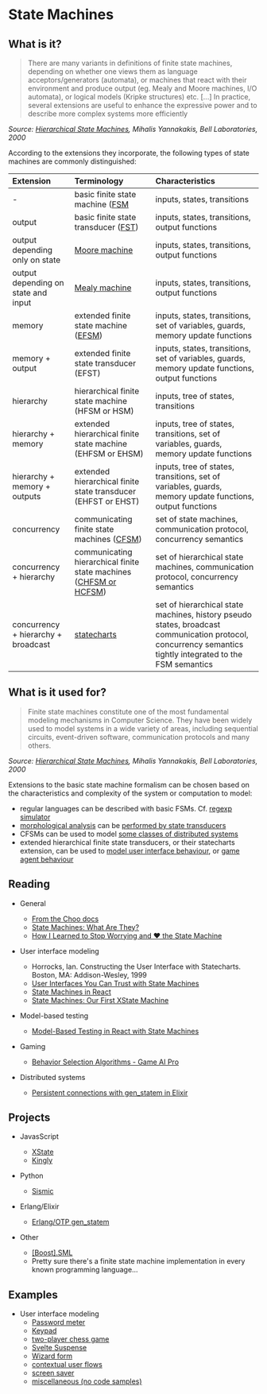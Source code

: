 # State Machines

## What is it?

> There are many variants in definitions of finite state machines, depending on
  whether one views them as language acceptors/generators (automata), or machines that react with their environment and produce output (eg. Mealy and
  Moore machines, I/O automata), or logical models (Kripke structures) etc.
> [...] In practice, several extensions are useful to enhance the expressive power and
to describe more complex systems more efficiently

*Source: [Hierarchical State Machines](https://link.springer.com/content/pdf/10.1007/3-540-44929-9_24.pdf), Mihalis Yannakakis, Bell Laboratories, 2000*
  
According to the extensions they incorporate, the following types of state machines are commonly distinguished:
 
| Extension | Terminology | Characteristics |
|:---|:---|:---|
| - | basic finite state machine ([FSM]((https://en.wikipedia.org/wiki/Finite-state_machine)) | inputs, states, transitions |
| output| basic finite state transducer ([FST](https://en.wikipedia.org/wiki/Finite-state_transducer)) | inputs, states, transitions, output functions |
| output depending only on state| [Moore machine](https://en.wikipedia.org/wiki/Moore_machine) | inputs, states, transitions, output functions |
| output depending on state and input | [Mealy machine](https://en.wikipedia.org/wiki/Mealy_machine) | inputs, states, transitions, output functions |
| memory | extended finite state machine ([EFSM](https://en.wikipedia.org/wiki/Extended_finite-state_machine)) | inputs, states, transitions, set of variables, guards, memory update functions |
| memory + output| extended finite state transducer (EFST) | inputs, states, transitions, set of variables, guards, memory update functions, output functions  |
| hierarchy | hierarchical finite state machine (HFSM or HSM) | inputs, tree of states, transitions |
| hierarchy + memory| extended hierarchical finite state machine (EHFSM or EHSM) | inputs, tree of states, transitions, set of variables, guards, memory update functions  |
| hierarchy + memory + outputs| extended hierarchical finite state transducer (EHFST or EHST)| inputs, tree of states, transitions, set of variables, guards, memory update functions, output functions |
| concurrency| communicating finite state machines ([CFSM](https://en.wikipedia.org/wiki/Communicating_finite-state_machine)) | set of state machines, communication protocol, concurrency semantics |
| concurrency + hierarchy | communicating hierarchical finite state machines ([CHFSM or HCFSM](https://en.wikipedia.org/wiki/Communicating_finite-state_machine#Communicating_Hierarchical_State_Machine)) | set of hierarchical state machines, communication protocol, concurrency semantics |
| concurrency + hierarchy + broadcast | [statecharts](http://www.inf.ed.ac.uk/teaching/courses/seoc/2005_2006/resources/statecharts.pdf)  | set of hierarchical state machines, history pseudo states, broadcast communication protocol, concurrency semantics tightly integrated to the FSM semantics|


## What is it used for?
> Finite state machines constitute one of the most fundamental modeling mechanisms in Computer Science. They have been widely used to model systems in a
  wide variety of areas, including sequential circuits, event-driven software, communication protocols and many others.

*Source: [Hierarchical State Machines](https://link.springer.com/content/pdf/10.1007/3-540-44929-9_24.pdf), Mihalis Yannakakis, Bell Laboratories, 2000*

Extensions to the basic state machine formalism can be chosen based on the characteristics and complexity of the system or computation to model:
- regular languages can be described with basic FSMs. Cf. [regexp simulator](http://ivanzuzak.info/noam/webapps/fsm_simulator/)
- [morphological analysis](https://en.wikipedia.org/wiki/Morphology_(linguistics)) can be [performed by state transducers](https://www.cs.ubc.ca/~carenini/TEACHING/CPSC503-10/applications-of-finite-state.pdf)
- CFSMs can be used to model [some classes of distributed systems](https://pdfs.semanticscholar.org/b218/d40091ac73be4cf8861991c2dda10008bb8f.pdf)
- extended hierarchical finite state transducers, or their statecharts extension, can be used to [model user interface behaviour](https://medium.com/dailyjs/user-interfaces-you-can-trust-with-state-machines-49de7fa138a6), or [game agent behaviour](http://www.gameaipro.com/GameAIPro/GameAIPro_Chapter04_Behavior_Selection_Algorithms.pdf)

## Reading

- General
  - [From the Choo docs](https://choo.io/docs/state-machines/)
  - [State Machines: What Are They?](https://kyleshevlin.com/what-are-state-machines)
  - [How I Learned to Stop Worrying and ❤️ the State Machine](http://raganwald.com/2018/02/23/forde.html)

- User interface modeling
  - Horrocks, Ian. Constructing the User Interface with Statecharts. Boston, MA: Addison-Wesley, 1999
  - [User Interfaces You Can Trust with State Machines](https://medium.com/dailyjs/user-interfaces-you-can-trust-with-state-machines-49de7fa138a6)
  - [State Machines in React](https://gedd.ski/post/state-machines-in-react/)
  - [State Machines: Our First XState Machine](https://kyleshevlin.com/our-first-xstate-machine)

- Model-based testing
  - [Model-Based Testing in React with State Machines](https://css-tricks.com/model-based-testing-in-react-with-state-machines/)

- Gaming
  - [Behavior Selection Algorithms - Game AI Pro](http://www.gameaipro.com/GameAIPro/GameAIPro_Chapter04_Behavior_Selection_Algorithms.pdf)

- Distributed systems
  - [Persistent connections with gen_statem in Elixir](https://andrealeopardi.com/posts/connection-managers-with-gen_statem)

## Projects

- JavasScript
  - [XState](https://github.com/davidkpiano/xstate)
  - [Kingly](https://brucou.github.io/documentation)

- Python
  - [Sismic](https://sismic.readthedocs.io)

- Erlang/Elixir
  - [Erlang/OTP gen_statem](http://erlang.org/doc/man/gen_statem.html)

- Other
  - [[Boost].SML](https://boost-experimental.github.io/sml)
  - Pretty sure there's a finite state machine implementation in every known programming language...

## Examples

- User interface modeling
  - [Password meter](https://brucou.github.io/documentation/v1/tutorials/password-meter-ui-implementation.html#Vanilla-js)
  - [Keypad](https://brucou.github.io/documentation/v1/examples/keypad.html)
  - [two-player chess game](https://brucou.github.io/documentation/v1/tutorials/chess-game-ultimate.html)
  - [Svelte Suspense](https://brucou.github.io/documentation/v1/examples/svelte%20suspense.html)
  - [Wizard form](https://brucou.github.io/documentation/v1/examples/wizard-form.html)
  - [contextual user flows](https://github.com/hashicorp/vault)
  - [screen saver](https://medium.com/@carloslfu/modeling-a-screensaver-with-a-statechart-a-real-use-case-f57301682570) 
  - [miscellaneous (no code samples)](https://xstate.js.org/docs/about/showcase.html)
